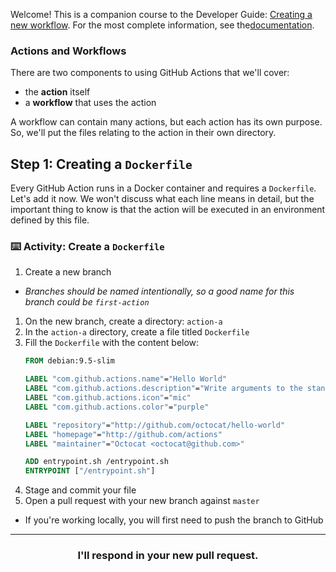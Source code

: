 Welcome! This is a companion course to the Developer Guide: [Creating a new workflow](https://developer.github.com/actions/creating-workflows/creating-a-new-workflow/). For the most complete information, see the[documentation](https://developer.github.com/actions/).


### Actions and Workflows
There are two components to using GitHub Actions that we'll cover:
- the **action** itself
- a **workflow** that uses the action

A workflow can contain many actions, but each action has its own purpose. So, we'll put the files relating to the action in their own directory.

## Step 1: Creating a `Dockerfile`

Every GitHub Action runs in a Docker container and requires a `Dockerfile`. Let's add it now. We won't discuss what each line means in detail, but the important thing to know is that the action will be executed in an environment defined by this file.

### :keyboard: Activity: Create a `Dockerfile`

1. Create a new branch
  - _Branches should be named intentionally, so a good name for this branch could be `first-action`_
1. On the new branch, create a directory: `action-a`
1. In the `action-a` directory, create a file titled `Dockerfile`
1. Fill the `Dockerfile` with the content below:
    ```Dockerfile
    FROM debian:9.5-slim

    LABEL "com.github.actions.name"="Hello World"
    LABEL "com.github.actions.description"="Write arguments to the standard output"
    LABEL "com.github.actions.icon"="mic"
    LABEL "com.github.actions.color"="purple"

    LABEL "repository"="http://github.com/octocat/hello-world"
    LABEL "homepage"="http://github.com/actions"
    LABEL "maintainer"="Octocat <octocat@github.com>"

    ADD entrypoint.sh /entrypoint.sh
    ENTRYPOINT ["/entrypoint.sh"]
    ```
1. Stage and commit your file
1. Open a pull request with your new branch against `master`
- If you're working locally, you will first need to push the branch to GitHub

<hr>
<h3 align="center">I'll respond in your new pull request.</h3>
